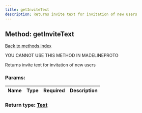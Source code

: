 ```yaml
---
title: getInviteText
description: Returns invite text for invitation of new users
---
```

## Method: getInviteText  
[Back to methods index](index.md)


YOU CANNOT USE THIS METHOD IN MADELINEPROTO


Returns invite text for invitation of new users

### Params:

| Name     |    Type       | Required | Description |
|----------|---------------|----------|-------------|


### Return type: [Text](../types/Text.md)

